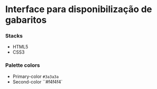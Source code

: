 # Interface para disponibilização de gabaritos #

### Stacks ###
* HTML5
* CSS3

### Palette colors ###
* Primary-color `#3a3a3a`
* Second-color ``#f4f4f4`